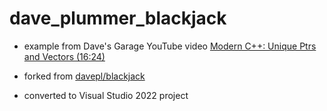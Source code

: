 # dave_plummer_blackjack

- example from Dave's Garage YouTube video [Modern C++: Unique Ptrs and Vectors (16:24)](https://youtu.be/b8V-WIjlScA)

- forked from [davepl/blackjack](https://github.com/davepl/blackjack.git)

- converted to Visual Studio 2022 project